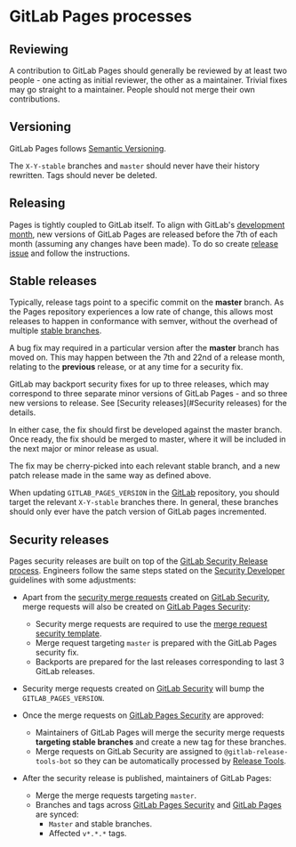 # GitLab Pages processes

## Reviewing

A contribution to GitLab Pages should generally be reviewed by at least two
people - one acting as initial reviewer, the other as a maintainer. Trivial
fixes may go straight to a maintainer. People should not merge their own
contributions.

## Versioning

GitLab Pages follows [Semantic Versioning](https://semver.org/spec/v2.0.0.html).

The `X-Y-stable` branches and `master` should never have their history
rewritten. Tags should never be deleted.

## Releasing

Pages is tightly coupled to GitLab itself. To align with GitLab's
[development month](https://gitlab.com/gitlab-org/gitlab-ce/blob/master/PROCESS.md),
new versions of GitLab Pages are released before the 7th of each month (assuming
any changes have been made).
To do so create [release issue](https://gitlab.com/gitlab-org/gitlab-pages/issues/new?issuable_template=release) and follow the instructions.

## Stable releases

Typically, release tags point to a specific commit on the **master** branch. As
the Pages repository experiences a low rate of change, this allows most releases
to happen in conformance with semver, without the overhead of multiple
[stable branches](https://docs.gitlab.com/ee/workflow/gitlab_flow.html).

A bug fix may required in a particular version after the **master** branch has
moved on. This may happen between the 7th and 22nd of a release month, relating
to the **previous** release, or at any time for a security fix.

GitLab may backport security fixes for up to three releases, which may
correspond to three separate minor versions of GitLab Pages - and so three new
versions to release. See [Security releases](#Security releases) for the details.

In either case, the fix should first be developed against the master branch.
Once ready, the fix should be merged to master, where it will be
included in the next major or minor release as usual.

The fix may be cherry-picked into each relevant stable branch, and a new patch
release made in the same way as defined above.

When updating `GITLAB_PAGES_VERSION` in the [GitLab](https://gitlab.com/gitlab-org/gitlab)
repository, you should target the relevant `X-Y-stable` branches there. In
general, these branches should only ever have the patch version of GitLab pages
incremented.

## Security releases

Pages security releases are built on top of the [GitLab Security Release process]. Engineers follow
the same steps stated on the [Security Developer] guidelines with some adjustments:

- Apart from the [security merge requests] created on [GitLab Security], merge requests will also be created on [GitLab Pages Security]:
  - Security merge requests are required to use the [merge request security template].
  - Merge request targeting `master` is prepared with the GitLab Pages security fix.
  - Backports are prepared for the last releases corresponding to last 3 GitLab releases.
- Security merge requests created on [GitLab Security] will bump the `GITLAB_PAGES_VERSION`.
- Once the merge requests on [GitLab Pages Security] are approved:
  - Maintainers of GitLab Pages will merge the security merge requests **targeting stable branches** and create a new tag for these branches.
  - Merge requests on GitLab Security are assigned to `@gitlab-release-tools-bot` so they can be automatically processed by [Release Tools].

- After the security release is published, maintainers of GitLab Pages:
  - Merge the merge requests targeting `master`.
  - Branches and tags across [GitLab Pages Security] and [GitLab Pages] are synced:
    - `Master` and stable branches.
    - Affected `v*.*.*` tags.

[GitLab Security Release process]: https://gitlab.com/gitlab-org/release/docs/blob/master/general/security/process.md
[Security Developer]: https://gitlab.com/gitlab-org/release/docs/blob/master/general/security/developer.md
[GitLab Pages Security]: https://gitlab.com/gitlab-org/security/gitlab-pages/
[security merge requests]: https://gitlab.com/gitlab-org/release/docs/blob/master/general/security/developer.md#create-merge-requests
[GitLab Security]: https://gitlab.com/gitlab-org/security/gitlab/
[merge request security template]: https://gitlab.com/gitlab-org/gitlab-pages/-/blob/master/.gitlab/merge_request_templates/Security%20Release.md
[Release Tools]: https://gitlab.com/gitlab-org/release-tools/
[GitLab Pages]: https://gitlab.com/gitlab-org/gitlab-pages
